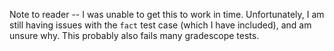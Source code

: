 Note to reader -- I was unable to get this to work in time. Unfortunately, I am
still having issues with the `fact` test case (which I have included), and am
unsure why. This probably also fails many gradescope tests.
